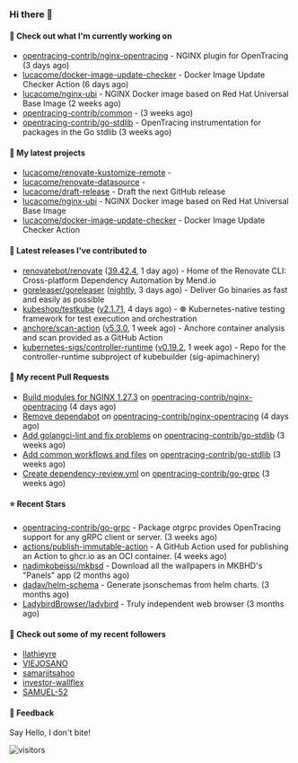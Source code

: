 ### Hi there 👋

#### 👷 Check out what I'm currently working on

- [opentracing-contrib/nginx-opentracing](https://github.com/opentracing-contrib/nginx-opentracing) - NGINX plugin for OpenTracing (3 days ago)
- [lucacome/docker-image-update-checker](https://github.com/lucacome/docker-image-update-checker) - Docker Image Update Checker Action (6 days ago)
- [lucacome/nginx-ubi](https://github.com/lucacome/nginx-ubi) - NGINX Docker image based on Red Hat Universal Base Image (2 weeks ago)
- [opentracing-contrib/common](https://github.com/opentracing-contrib/common) -  (3 weeks ago)
- [opentracing-contrib/go-stdlib](https://github.com/opentracing-contrib/go-stdlib) - OpenTracing instrumentation for packages in the Go stdlib (3 weeks ago)

#### 🌱 My latest projects

- [lucacome/renovate-kustomize-remote](https://github.com/lucacome/renovate-kustomize-remote) - 
- [lucacome/renovate-datasource](https://github.com/lucacome/renovate-datasource) - 
- [lucacome/draft-release](https://github.com/lucacome/draft-release) - Draft the next GitHub release
- [lucacome/nginx-ubi](https://github.com/lucacome/nginx-ubi) - NGINX Docker image based on Red Hat Universal Base Image
- [lucacome/docker-image-update-checker](https://github.com/lucacome/docker-image-update-checker) - Docker Image Update Checker Action

#### 🔭 Latest releases I've contributed to

- [renovatebot/renovate](https://github.com/renovatebot/renovate) ([39.42.4](https://github.com/renovatebot/renovate/releases/tag/39.42.4), 1 day ago) - Home of the Renovate CLI: Cross-platform Dependency Automation by Mend.io
- [goreleaser/goreleaser](https://github.com/goreleaser/goreleaser) ([nightly](https://github.com/goreleaser/goreleaser/releases/tag/nightly), 3 days ago) - Deliver Go binaries as fast and easily as possible
- [kubeshop/testkube](https://github.com/kubeshop/testkube) ([v2.1.71](https://github.com/kubeshop/testkube/releases/tag/v2.1.71), 4 days ago) - ☸️ Kubernetes-native testing framework for test execution and orchestration
- [anchore/scan-action](https://github.com/anchore/scan-action) ([v5.3.0](https://github.com/anchore/scan-action/releases/tag/v5.3.0), 1 week ago) - Anchore container analysis and scan provided as a GitHub Action
- [kubernetes-sigs/controller-runtime](https://github.com/kubernetes-sigs/controller-runtime) ([v0.19.2](https://github.com/kubernetes-sigs/controller-runtime/releases/tag/v0.19.2), 1 week ago) - Repo for the controller-runtime subproject of kubebuilder (sig-apimachinery)

#### 🔨 My recent Pull Requests

- [Build modules for NGINX 1.27.3](https://github.com/opentracing-contrib/nginx-opentracing/pull/741) on [opentracing-contrib/nginx-opentracing](https://github.com/opentracing-contrib/nginx-opentracing) (4 days ago)
- [Remove dependabot](https://github.com/opentracing-contrib/nginx-opentracing/pull/740) on [opentracing-contrib/nginx-opentracing](https://github.com/opentracing-contrib/nginx-opentracing) (4 days ago)
- [Add golangci-lint and fix problems](https://github.com/opentracing-contrib/go-stdlib/pull/75) on [opentracing-contrib/go-stdlib](https://github.com/opentracing-contrib/go-stdlib) (3 weeks ago)
- [Add common workflows and files](https://github.com/opentracing-contrib/go-stdlib/pull/74) on [opentracing-contrib/go-stdlib](https://github.com/opentracing-contrib/go-stdlib) (3 weeks ago)
- [Create dependency-review.yml](https://github.com/opentracing-contrib/go-grpc/pull/28) on [opentracing-contrib/go-grpc](https://github.com/opentracing-contrib/go-grpc) (3 weeks ago)

#### ⭐ Recent Stars

- [opentracing-contrib/go-grpc](https://github.com/opentracing-contrib/go-grpc) - Package otgrpc provides OpenTracing support for any gRPC client or server. (3 weeks ago)
- [actions/publish-immutable-action](https://github.com/actions/publish-immutable-action) - A GitHub Action used for publishing an Action to ghcr.io as an OCI container.  (4 weeks ago)
- [nadimkobeissi/mkbsd](https://github.com/nadimkobeissi/mkbsd) - Download all the wallpapers in MKBHD&#39;s &#34;Panels&#34; app (2 months ago)
- [dadav/helm-schema](https://github.com/dadav/helm-schema) - Generate jsonschemas from helm charts. (3 months ago)
- [LadybirdBrowser/ladybird](https://github.com/LadybirdBrowser/ladybird) - Truly independent web browser (3 months ago)

#### 👯 Check out some of my recent followers

- [llathieyre](https://github.com/llathieyre)
- [VIEJOSANO](https://github.com/VIEJOSANO)
- [samarjitsahoo](https://github.com/samarjitsahoo)
- [investor-wallflex](https://github.com/investor-wallflex)
- [SAMUEL-52](https://github.com/SAMUEL-52)

#### 💬 Feedback

Say Hello, I don't bite!

![visitors](https://visitor-badge.laobi.icu/badge?page_id=lucacome.visitor-badge)
#
